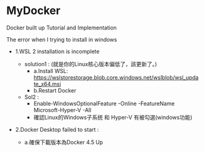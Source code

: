 # MyDocker
Docker built up Tutorial and Implementation

The error when I trying to install in windows

- 1.WSL 2 installation is incomplete
    - solution1 : (就是你的Linux核心版本偏低了，該更新了。)
        - a.Install WSL: https://wslstorestorage.blob.core.windows.net/wslblob/wsl_update_x64.msi
        - b.Restart Docker
    - Sol2 : 
        - Enable-WindowsOptionalFeature -Online -FeatureName Microsoft-Hyper-V -All 
        - 確認Linux的Windows子系统 和 Hyper-V 有被勾選(windows功能)

- 2.Docker Desktop failed to start : 
    - a.確保下載版本為Docker 4.5 Up
